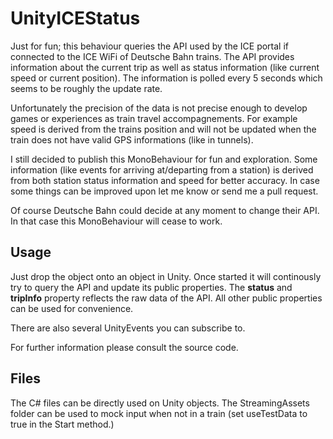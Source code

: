 UnityICEStatus
==============

Just for fun; this behaviour queries the API used by the ICE portal if connected to the ICE WiFi of Deutsche Bahn trains. The API provides information about the current trip as well as status information (like current speed or current position). The information is polled every 5 seconds which seems to be roughly the update rate.

Unfortunately the precision of the data is not precise enough to develop games or experiences as train travel accompagnements. For example speed is derived from the trains position and will not be updated when the train does not have valid GPS informations (like in tunnels). 

I still decided to publish this MonoBehaviour for fun and exploration. Some information (like events for arriving at/departing from a station) is derived from both station status information and speed for better accuracy. In case some things can be improved upon let me know or send me a pull request.

Of course Deutsche Bahn could decide at any moment to change their API. In that case this MonoBehaviour will cease to work. 

Usage
-----

Just drop the object onto an object in Unity. Once started it will continously try to query the API and update its public properties. The **status** and **tripInfo** property reflects the raw data of the API. All other public properties can be used for convenience. 

There are also several UnityEvents you can subscribe to.

For further information please consult the source code.

Files
-----

The C# files can be directly used on Unity objects. The StreamingAssets folder can be used to mock input when not in a train (set useTestData to true in the Start method.)